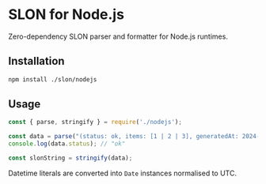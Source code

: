 # SLON for Node.js

Zero-dependency SLON parser and formatter for Node.js runtimes.

## Installation

```bash
npm install ./slon/nodejs
```

## Usage

```javascript
const { parse, stringify } = require('./nodejs');

const data = parse("(status: ok, items: [1 | 2 | 3], generatedAt: 2024-03-01/18:22:10.001)");
console.log(data.status); // "ok"

const slonString = stringify(data);
```

Datetime literals are converted into `Date` instances normalised to UTC.
